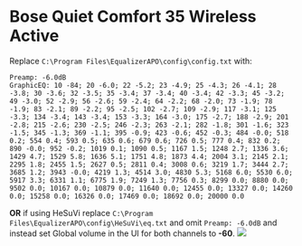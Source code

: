 # Bose Quiet Comfort 35 Wireless Active
Replace `C:\Program Files\EqualizerAPO\config\config.txt` with:
```
Preamp: -6.0dB
GraphicEQ: 10 -84; 20 -6.0; 22 -5.2; 23 -4.9; 25 -4.3; 26 -4.1; 28 -3.8; 30 -3.6; 32 -3.5; 35 -3.4; 37 -3.4; 40 -3.4; 42 -3.3; 45 -3.2; 49 -3.0; 52 -2.9; 56 -2.6; 59 -2.4; 64 -2.2; 68 -2.0; 73 -1.9; 78 -1.9; 83 -2.1; 89 -2.2; 95 -2.5; 102 -2.7; 109 -2.9; 117 -3.1; 125 -3.3; 134 -3.4; 143 -3.4; 153 -3.3; 164 -3.0; 175 -2.7; 188 -2.9; 201 -2.8; 215 -2.6; 230 -2.5; 246 -2.3; 263 -2.1; 282 -1.8; 301 -1.6; 323 -1.5; 345 -1.3; 369 -1.1; 395 -0.9; 423 -0.6; 452 -0.3; 484 -0.0; 518 0.2; 554 0.4; 593 0.5; 635 0.6; 679 0.6; 726 0.5; 777 0.4; 832 0.2; 890 -0.0; 952 -0.2; 1019 0.1; 1090 0.5; 1167 1.5; 1248 2.7; 1336 3.6; 1429 4.7; 1529 5.8; 1636 5.1; 1751 4.8; 1873 4.4; 2004 3.1; 2145 2.1; 2295 1.8; 2455 1.5; 2627 0.5; 2811 0.4; 3008 0.6; 3219 1.7; 3444 2.7; 3685 1.2; 3943 -0.0; 4219 1.3; 4514 3.0; 4830 5.3; 5168 6.0; 5530 6.0; 5917 3.3; 6331 1.1; 6775 1.9; 7249 1.3; 7756 0.3; 8299 0.0; 8880 0.0; 9502 0.0; 10167 0.0; 10879 0.0; 11640 0.0; 12455 0.0; 13327 0.0; 14260 0.0; 15258 0.0; 16326 0.0; 17469 0.0; 18692 0.0; 20000 0.0
```
**OR** if using HeSuVi replace `C:\Program Files\EqualizerAPO\config\HeSuVi\eq.txt` and omit `Preamp: -6.0dB` and instead set Global volume in the UI for both channels to **-60**.
![](https://raw.githubusercontent.com/jaakkopasanen/AutoEq/master/results/Headphone.com/innerfidelity/onear/Bose%20Quiet%20Comfort%2035%20Wireless%20Active/Bose%20Quiet%20Comfort%2035%20Wireless%20Active.png)